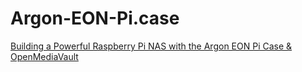 # Argon-EON-Pi.case
[Building a Powerful Raspberry Pi NAS with the Argon EON Pi Case &amp; OpenMediaVault](https://youtu.be/BxgNpi5HrIs)
